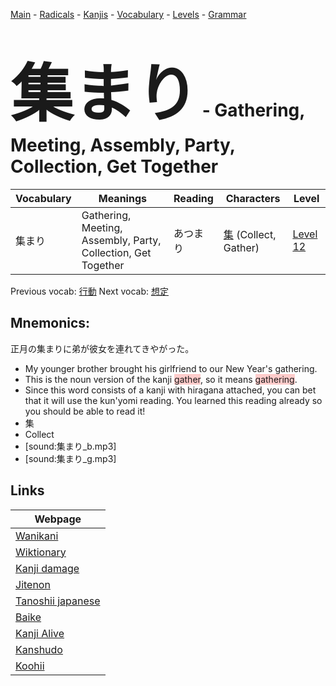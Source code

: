 <style> bigfont {font-size: 100px}</style>
[Main](../README.md) -
[Radicals](../radicals.md) -
[Kanjis](../kanjis.md) -
[Vocabulary](../vocabulary.md) -
[Levels](../levels.md) -
[Grammar](../grammar.md)
# <bigfont> 集まり</bigfont> - Gathering, Meeting, Assembly, Party, Collection, Get Together 

| Vocabulary | Meanings | Reading | Characters | Level |
| --- | --- | --- | --- | --- |
| 集まり | Gathering, Meeting, Assembly, Party, Collection, Get Together | あつまり |  [集](../kanjis/集.md) (Collect, Gather) | [Level 12](../levels/wk_level12.md) |

Previous vocab: [行動](行動.md) Next vocab: [想定](想定.md) 

## Mnemonics:
正月の集まりに弟が彼女を連れてきやがった。
* My younger brother brought his girlfriend to our New Year's gathering.
* This is the noun version of the kanji <span style="background-color:#ffcccb"> gather</span>, so it means <span style="background-color:#ffcccb"> gathering</span>.
* Since this word consists of a kanji with hiragana attached, you can bet that it will use the kun'yomi reading. You learned this reading already so you should be able to read it!
* 集
* Collect
* [sound:集まり_b.mp3]
* [sound:集まり_g.mp3]


## Links 

| Webpage |
| --- |
| [Wanikani          ](https://www.wanikani.com/kanji/集まり) |
| [Wiktionary        ](https://en.wiktionary.org/wiki/集まり) |
| [Kanji damage      ](http://www.kanjidamage.com/kanji/search?utf8=✓&q=集まり) |
| [Jitenon           ](https://jitenon.com/kanji/集まり) |
| [Tanoshii japanese ](https://www.tanoshiijapanese.com/dictionary/kanji.cfm?k=集まり) |
| [Baike             ](https://baike.baidu.com/item/集まり) |
| [Kanji Alive       ](https://app.kanjialive.com/集まり) |
| [Kanshudo          ](https://www.kanshudo.com/searchmn?q=集まり) |
| [Koohii            ](https://kanji.koohii.com/study/kanji/集まり) |
